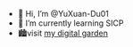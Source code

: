 - 👋 Hi, I’m @YuXuan-Du01
- 🧐 I’m currently learning SICP
- 🏙️visit [my digital garden](https://mydg-leodu.netlify.app/)

<!---
YuXuan-Du01/YuXuan-Du01 is a ✨ special ✨ repository because its `README.md` (this file) appears on your GitHub profile.
You can click the Preview link to take a look at your changes.
--->
